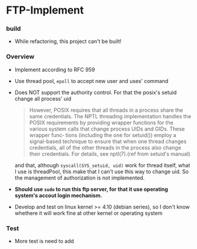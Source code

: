 # FTP-Implement

### build

- While refactoring, this project can't be built!

### Overview

- Implement according to RFC 959
- Use thread pool, `epoll` to accept new user and uses' command
- Does NOT support the authority control. For that the posix's setuid change all process' uid
   > However,  POSIX  requires  that  all threads in a process share the same credentials.  The NPTL threading implementation handles the  POSIX requirements by providing wrapper functions for the various system calls that change process UIDs and GIDs.  These  wrapper  func‐ tions (including the one for setuid()) employ a signal-based technique to ensure that when one thread changes credentials, all of  the  other threads  in  the  process also change their credentials.  For details, see nptl(7).(ref from setuid's manual)

   and that, although `syscall(SYS_setuid, uid)` work for thread itself, what I use is threadPool, this make that I can't use this way to change uid. So the management of authorization is not implemented.

- **Should use `sudo` to run this ftp server, for that it use operating system's accout login mechanism.**
- Develop and test on linux kernel >= 4.10 (debian series), so I don't know whethere it will work fine at other kernel or operating system

### Test

- More test is need to add

